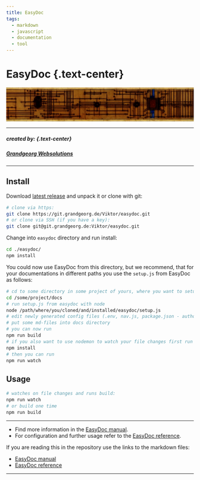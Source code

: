 ```yaml
---
title: EasyDoc
tags:
  - markdown
  - javascript
  - documentation
  - tool
---
```


# EasyDoc {.text-center}

![EasyDoc](manual/img/easydoc-banner.png)

---
  
##### _created by:_ {.text-center}
##### [Grandgeorg Websolutions](https://grandgeorg.de)

---

## Install

Download [latest release](https://git.grandgeorg.de/Viktor/easydoc/releases) and unpack it or clone with git:

```bash
# clone via https:
git clone https://git.grandgeorg.de/Viktor/easydoc.git
# or clone via SSH (if you have a key):
git clone git@git.grandgeorg.de:Viktor/easydoc.git
```

Change into `easydoc` directory and run install:

```bash
cd ./easydoc/
npm install
```

You could now use EasyDoc from this directory, but we recommend, that for your documentations in different paths you use the ```setup.js``` from EasyDoc as follows:

```bash
# cd to some directory in some project of yours, where you want to setup your documentation with EasyDoc
cd /some/project/docs
# run setup.js from easydoc with node
node /path/where/you/cloned/and/installed/easydoc/setup.js
# edit newly generated config files (.env, nav.js, package.json - author, description, keywords) in /some/project/docs ...
# put some md-files into docs directory
# you can now run
npm run build
# if you also want to use nodemon to watch your file changes first run
npm install
# then you can run
npm run watch
```

## Usage

```bash
# watches on file changes and runs build:
npm run watch
# or build one time
npm run build
```

--------------------------------------------------------------------------------
- Find more information in the [EasyDoc manual](manual/easydoc.html).  
- For configuration and further usage refer to the [EasyDoc reference](manual/reference.html).

If you are reading this in the repository use the links to the markdown files:

- [EasyDoc manual](manual/easydoc.md)  
- [EasyDoc reference](manual/reference.md)
--------------------------------------------------------------------------------